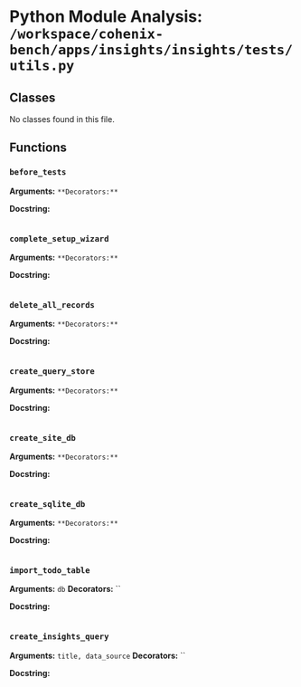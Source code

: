 # Python Module Analysis: `/workspace/cohenix-bench/apps/insights/insights/tests/utils.py`

## Classes

No classes found in this file.


## Functions

### `before_tests`
**Arguments:** ``
**Decorators:** ``

**Docstring:**
```

```
### `complete_setup_wizard`
**Arguments:** ``
**Decorators:** ``

**Docstring:**
```

```
### `delete_all_records`
**Arguments:** ``
**Decorators:** ``

**Docstring:**
```

```
### `create_query_store`
**Arguments:** ``
**Decorators:** ``

**Docstring:**
```

```
### `create_site_db`
**Arguments:** ``
**Decorators:** ``

**Docstring:**
```

```
### `create_sqlite_db`
**Arguments:** ``
**Decorators:** ``

**Docstring:**
```

```
### `import_todo_table`
**Arguments:** `db`
**Decorators:** ``

**Docstring:**
```

```
### `create_insights_query`
**Arguments:** `title, data_source`
**Decorators:** ``

**Docstring:**
```

```

